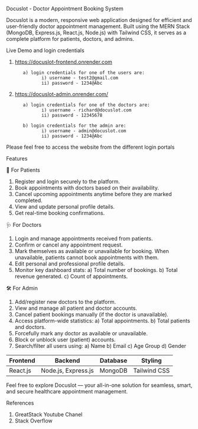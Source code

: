Docuslot - Doctor Appointment Booking System

Docuslot is a modern, responsive web application designed for efficient and user-friendly doctor appointment management. Built using the MERN Stack (MongoDB, Express.js, React.js, Node.js) with Tailwind CSS, it serves as a complete platform for patients, doctors, and admins.

Live Demo and login credentials
1) https://docuslot-frontend.onrender.com
   
          a) login credentials for one of the users are:
                 i) username - test2@gmail.com
                 ii) password - 1234@Abc
   
3) https://docuslot-admin.onrender.com/
   
          a) login credentials for one of the doctors are:
                 i) username - richard@docuslot.com
                 ii) password - 12345678
   
          b) login credentials for the admin are:
                 i) username - admin@docuslot.com
                 ii) password - 1234@Abc
   
Please feel free to access the website from the different login portals

Features

👤 For Patients
1) Register and login securely to the platform.
2) Book appointments with doctors based on their availability.
3) Cancel upcoming appointments anytime before they are marked completed.
4) View and update personal profile details.
5) Get real-time booking confirmations.

🩺 For Doctors
1) Login and manage appointments received from patients.
2) Confirm or cancel any appointment request.
3) Mark themselves as available or unavailable for booking. When unavailable, patients cannot book appointments with them.
4) Edit personal and professional profile details.
5) Monitor key dashboard stats:
       a) Total number of bookings.
       b) Total revenue generated.
       c) Count of appointments.

🛠️ For Admin

1) Add/register new doctors to the platform.
2) View and manage all patient and doctor accounts.
3) Cancel patient bookings manually (if the doctor is unavailable).
4) Access platform-wide statistics:
       a) Total appointments. 
       b) Total patients and doctors.
5) Forcefully mark any doctor as available or unavailable.
6) Block or unblock user (patient) accounts.
7) Search/filter all users using:
       a) Name 
       b) Email
       c) Age Group
       d) Gender

| Frontend | Backend             | Database | Styling      |
| -------- | ------------------- | -------- | ------------ |
| React.js | Node.js, Express.js | MongoDB  | Tailwind CSS |

Feel free to explore Docuslot — your all-in-one solution for seamless, smart, and secure healthcare appointment management.

References
1) GreatStack Youtube Chanel
2) Stack Overflow
